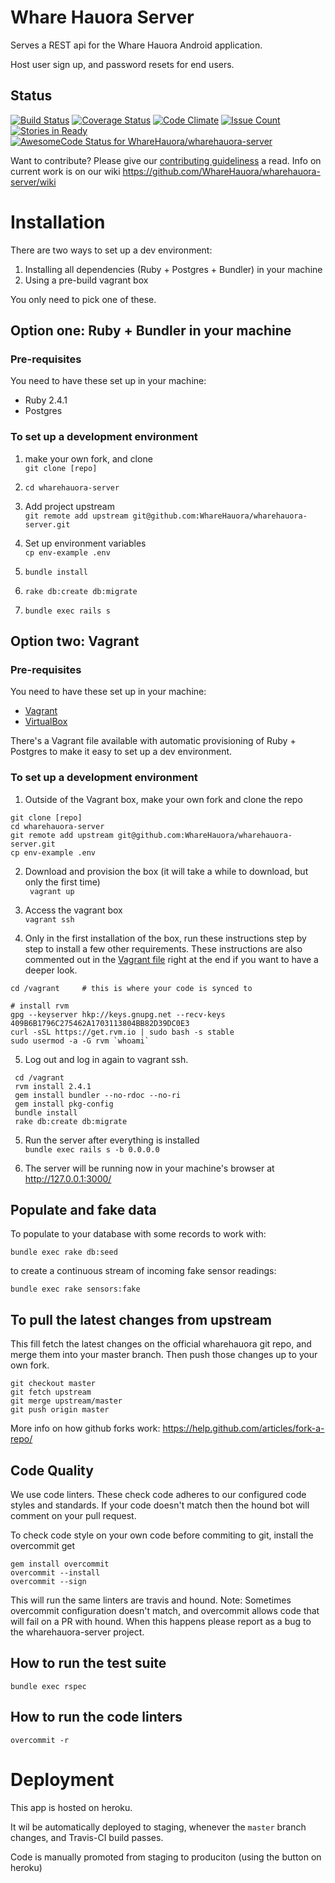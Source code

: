 Whare Hauora Server
===================

Serves a REST api for the Whare Hauora Android application.

Host user sign up, and password resets for end users.


Status
------
[![Build Status](https://travis-ci.org/WhareHauora/wharehauora-server.svg?branch=master)](https://travis-ci.org/WhareHauora/wharehauora-server)
[![Coverage Status](https://coveralls.io/repos/github/WhareHauora/wharehauora-server/badge.svg?branch=master)](https://coveralls.io/github/WhareHauora/wharehauora-server?branch=master)
[![Code Climate](https://codeclimate.com/github/WhareHauora/wharehauora-server/badges/gpa.svg)](https://codeclimate.com/github/WhareHauora/wharehauora-server)
[![Issue Count](https://codeclimate.com/github/WhareHauora/wharehauora-server/badges/issue_count.svg)](https://codeclimate.com/github/WhareHauora/wharehauora-server)
[![Stories in Ready](https://badge.waffle.io/WhareHauora/wharehauora-server.png?label=ready&title=Ready)](https://waffle.io/WhareHauora/wharehauora-server)
[ ![AwesomeCode Status for WhareHauora/wharehauora-server](https://awesomecode.io/projects/5f56562b-9317-4405-b45d-ec5b7a9b05f5/status)](https://awesomecode.io/projects/57)


Want to contribute? Please give our [contributing guideliness](docs/CONTRIBUTING.md) a read. Info on current work is on our wiki
https://github.com/WhareHauora/wharehauora-server/wiki


Installation
============

There are two ways to set up a dev environment:
1. Installing all dependencies (Ruby + Postgres + Bundler) in your machine
2. Using a pre-build vagrant box

You only need to pick one of these.

## Option one: Ruby + Bundler in your machine

### Pre-requisites

You need to have these set up in your machine:
* Ruby 2.4.1
* Postgres

### To set up a development environment

1. make your own fork, and clone  
  `git clone [repo]`

1. `cd wharehauora-server`

1. Add project upstream  
  `git remote add upstream git@github.com:WhareHauora/wharehauora-server.git`

1. Set up environment variables  
  `cp env-example .env`

1. `bundle install`

1. `rake db:create db:migrate`

1. `bundle exec rails s`


## Option two: Vagrant

### Pre-requisites

You need to have these set up in your machine:
* [Vagrant](https://www.vagrantup.com/)
* [VirtualBox](https://www.virtualbox.org/)

There's a Vagrant file available with automatic provisioning of Ruby + Postgres to make it easy to set up a dev environment. 

### To set up a development environment

1. Outside of the Vagrant box, make your own fork and clone the repo
````
git clone [repo]
cd wharehauora-server
git remote add upstream git@github.com:WhareHauora/wharehauora-server.git
cp env-example .env
````

2. Download and provision the box (it will take a while to download, but only the first time)  
  ` vagrant up`

3. Access the vagrant box  
  `vagrant ssh`  

4. Only in the first installation of the box, run these instructions step by step to install a few other requirements. These instructions are also commented out in the [Vagrant file](Vagrantfile) right at the end if you want to have a deeper look.
````
cd /vagrant     # this is where your code is synced to

# install rvm
gpg --keyserver hkp://keys.gnupg.net --recv-keys 409B6B1796C275462A1703113804BB82D39DC0E3
curl -sSL https://get.rvm.io | sudo bash -s stable
sudo usermod -a -G rvm `whoami`
````

5. Log out and log in again to vagrant ssh.
````
 cd /vagrant
 rvm install 2.4.1
 gem install bundler --no-rdoc --no-ri
 gem install pkg-config
 bundle install
 rake db:create db:migrate
````

5. Run the server after everything is installed  
  `bundle exec rails s -b 0.0.0.0`

6. The server will be running now in your machine's browser at http://127.0.0.1:3000/


## Populate and fake data

To populate to your database with some records to work with:

```
bundle exec rake db:seed
```

to create a continuous stream of incoming fake sensor readings:

```
bundle exec rake sensors:fake
```

To pull the latest changes from upstream
-----------------------------------------

This fill fetch the latest changes on the official wharehauora git repo, and merge them into
your master branch. Then push those changes up to your own fork.


```
git checkout master
git fetch upstream
git merge upstream/master
git push origin master
```

More info on how github forks work:
https://help.github.com/articles/fork-a-repo/


Code Quality
-------------

We use code linters. These check code adheres to our configured code styles and standards.
If your code doesn't match then the hound bot will comment on your pull request.

To check code style on your own code before commiting to git, install the overcommit get

```
gem install overcommit
overcommit --install
overcommit --sign
```

This will run the same linters are travis and hound. Note: Sometimes overcommit configuration
doesn't match, and overcommit allows code that will fail on a PR with hound. When this
happens please report as a bug to the wharehauora-server project.


How to run the test suite
-------------------------

`bundle exec rspec`


How to run the code linters
---------------------------

`overcommit -r`


Deployment
==========

This app is hosted on heroku.

It wil be automatically deployed to staging, whenever the `master` branch changes, and Travis-CI build passes.

Code is manually promoted from staging to produciton (using the button on heroku)
